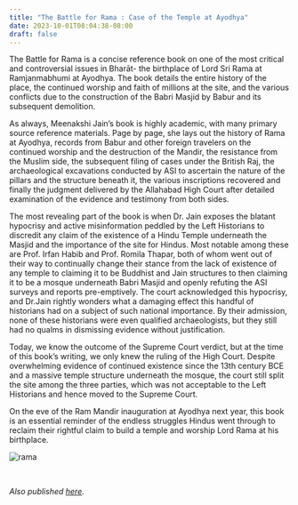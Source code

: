 ```yaml
---
title: "The Battle for Rama : Case of the Temple at Ayodhya"
date: 2023-10-01T08:04:38-08:00
draft: false
---
```


The Battle for Rama is a concise reference book on one of the most critical and controversial issues in Bharāt- the birthplace of Lord Sri Rama at Ramjanmabhumi at Ayodhya. The book details the entire history of the place, the continued worship and faith of millions at the site, and the various conflicts due to the construction of the Babri Masjid by Babur and its subsequent demolition.

As always, Meenakshi Jain’s book is highly academic, with many primary source reference materials. Page by page, she lays out the history of Rama at Ayodhya, records from Babur and other foreign travelers on the continued worship and the destruction of the Mandir, the resistance from the Muslim side, the subsequent filing of cases under the British Raj, the archaeological excavations conducted by ASI to ascertain the nature of the pillars and the structure beneath it, the various inscriptions recovered and finally the judgment delivered by the Allahabad High Court after detailed examination of the evidence and testimony from both sides. 

The most revealing part of the book is when Dr. Jain exposes the blatant hypocrisy and active misinformation peddled by the Left Historians to discredit any claim of the existence of a Hindu Temple underneath the Masjid and the importance of the site for Hindus. Most notable among these are Prof. Irfan Habib and Prof. Romila Thapar, both of whom went out of their way to continually change their stance from the lack of existence of any temple to claiming it to be Buddhist and Jain structures to then claiming it to be a mosque underneath Babri Masjid and openly refuting the ASI surveys and reports pre-emptively. The court acknowledged this hypocrisy, and Dr.Jain rightly wonders what a damaging effect this handful of historians had on a subject of such national importance. By their admission, none of these historians were even qualified archaeologists, but they still had no qualms in dismissing evidence without justification.

Today, we know the outcome of the Supreme Court verdict, but at the time of this book’s writing, we only knew the ruling of the High Court. Despite overwhelming evidence of continued existence since the 13th century BCE and a massive temple structure underneath the mosque, the court still split the site among the three parties, which was not acceptable to the Left Historians and hence moved to the Supreme Court.

On the eve of the Ram Mandir inauguration at Ayodhya next year, this book is an essential reminder of the endless struggles Hindus went through to reclaim their rightful claim to build a temple and worship Lord Rama at his birthplace.


![rama](/rama.jpg)

&nbsp;&nbsp;

*Also published [here](https://www.goodreads.com/review/show/5798420119).*
